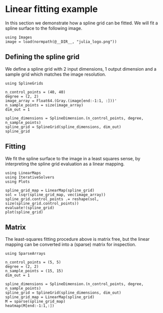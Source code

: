 # Linear fitting example

In this section we demonstrate how a spline grid can be fitted. We will fit a spline surface to the following image.

```@example tutorial
using Images
image = load(normpath(@__DIR__, "julia_logo.png"))
```

## Defining the spline grid

We define a spline grid with 2 input dimensions, 1 output dimension and a sample grid which matches the image resolution.

```@example tutorial
using SplineGrids

n_control_points = (40, 40)
degree = (2, 2)
image_array = Float64.(Gray.(image[end:-1:1, :]))'
n_sample_points = size(image_array)
dim_out = 1

spline_dimensions = SplineDimension.(n_control_points, degree, n_sample_points)
spline_grid = SplineGrid(spline_dimensions, dim_out)
spline_grid
```

## Fitting

We fit the spline surface to the image in a least squares sense, by interpreting the spline grid evaluation as a linear mapping.

```@example tutorial
using LinearMaps
using IterativeSolvers
using Plots

spline_grid_map = LinearMap(spline_grid)
sol = lsqr(spline_grid_map, vec(image_array))
spline_grid.control_points .= reshape(sol, size(spline_grid.control_points))
evaluate!(spline_grid)
plot(spline_grid)
```

## Matrix

The least-squares fitting procedure above is matrix free, but the linear mapping can be converted into a (sparse) matrix for inspection.

```@example tutorial
using SparseArrays

n_control_points = (5, 5)
degree = (2, 2)
n_sample_points = (15, 15)
dim_out = 1

spline_dimensions = SplineDimension.(n_control_points, degree, n_sample_points)
spline_grid = SplineGrid(spline_dimensions, dim_out)
spline_grid_map = LinearMap(spline_grid)
M = sparse(spline_grid_map)
heatmap(M[end:-1:1,:])
```
